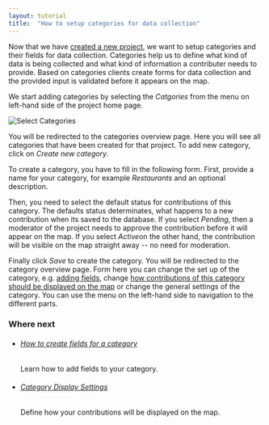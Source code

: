 ```yaml
---
layout: tutorial
title:  "How to setup categories for data collection"
---
```


Now that we have [created a new project](how-to-create-project.html), we want to setup categories and their fields for data collection. Categories help us to define what kind of data is being collected and what kind of information a contributer needs to provide. Based on categories clients create forms for data collection and the provided input is validated before it appears on the map.

We start adding categories by selecting the _Catgories_ from the menu on left-hand side of the project home page.

![Select Categories](img/how-to-setup-categories-01.png)

You will be redirected to the categories overview page. Here you will see all categories that have been created for that project. To add new category, click on _Create new category_. 

To create a category, you have to fill in the following form. First, provide a name for your category, for example _Restaurants_ and an optional description. 

Then, you need to select the default status for contributions of this category. The defaults status determinates, what happens to a new contribution when its saved to the database. If you select *Pending*, then a moderator of the project needs to approve the contribution before it will appear on the map. If you select *Active*on the other hand, the contribution will be visible on the map straight away -- no need for moderation.

Finally click *Save* to create the category. You will be redirected to the category overview page. Form here you can change the set up of the category, e.g. [adding fields](how-to-create-field.html), change [how contributions of this category should be displayed on the map](category-display-settings.html) or change the general settings of the category. You can use the menu on the left-hand side to navigation to the different parts.

### Where next

<ul class="next-links tutorial-links">
    <li>
        <h6><a href="how-to-create-field.html">How to create fields for a category</a></h6>
        <p>Learn how to add fields to your category.</p>
    </li>
    <li>
        <h6><a href="category-display.html">Category Display Settings</a></h6>
        <p>Define how your contributions will be displayed on the map.</p>
    </li>
</ul>